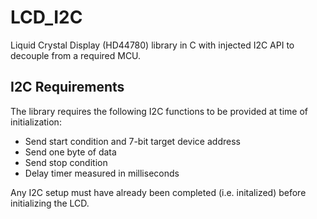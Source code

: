 # LCD_I2C
Liquid Crystal Display (HD44780) library in C with injected I2C API to decouple from a required MCU.

## I2C Requirements
The library requires the following I2C functions to be provided at time of initialization:
  * Send start condition and 7-bit target device address
  * Send one byte of data
  * Send stop condition
  * Delay timer measured in milliseconds

Any I2C setup must have already been completed (i.e. initalized) before initializing the LCD.
